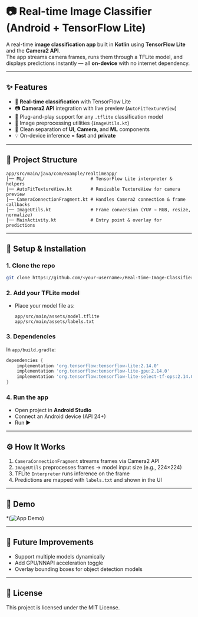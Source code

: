 # 📷 Real-time Image Classifier (Android + TensorFlow Lite)

A real-time **image classification app** built in **Kotlin** using **TensorFlow Lite** and the **Camera2 API**.  
The app streams camera frames, runs them through a TFLite model, and displays predictions instantly — all **on-device** with no internet dependency.

---

## ✨ Features

- 🚀 **Real-time classification** with TensorFlow Lite  
- 📷 **Camera2 API** integration with live preview (`AutoFitTextureView`)  
- 🧠 Plug-and-play support for any `.tflite` classification model  
- 🔁 Image preprocessing utilities (`ImageUtils.kt`)  
- 🧩 Clean separation of **UI**, **Camera**, and **ML** components  
- 💡 On-device inference = **fast** and **private**

---

## 📂 Project Structure

```
app/src/main/java/com/example/realtimeapp/
│── ML/                         # TensorFlow Lite interpreter & helpers
│── AutoFitTextureView.kt       # Resizable TextureView for camera preview
│── CameraConnectionFragment.kt # Handles Camera2 connection & frame callbacks
│── ImageUtils.kt               # Frame conversion (YUV → RGB, resize, normalize)
│── MainActivity.kt             # Entry point & overlay for predictions
```

---

## 🔧 Setup & Installation

### 1. Clone the repo
```bash
git clone https://github.com/<your-username>/Real-time-Image-Classifier.git
```

### 2. Add your TFLite model
- Place your model file as:  
  ```
  app/src/main/assets/model.tflite
  app/src/main/assets/labels.txt
  ```

### 3. Dependencies
In `app/build.gradle`:
```gradle
dependencies {
    implementation 'org.tensorflow:tensorflow-lite:2.14.0'
    implementation 'org.tensorflow:tensorflow-lite-gpu:2.14.0'          // optional
    implementation 'org.tensorflow:tensorflow-lite-select-tf-ops:2.14.0' // optional
}
```

### 4. Run the app
- Open project in **Android Studio**  
- Connect an Android device (API 24+)  
- Run ▶️

---

## ⚙️ How It Works

1. `CameraConnectionFragment` streams frames via Camera2 API  
2. `ImageUtils` preprocesses frames → model input size (e.g., 224×224)  
3. TFLite `Interpreter` runs inference on the frame  
4. Predictions are mapped with `labels.txt` and shown in the UI  

---

## 📸 Demo

*(![App Demo](assets/output.gif))
  

---

## 🚀 Future Improvements
- Support multiple models dynamically  
- Add GPU/NNAPI acceleration toggle  
- Overlay bounding boxes for object detection models  

---

## 📝 License
This project is licensed under the MIT License.  
